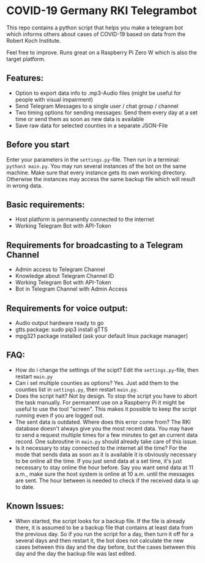# COVID-19 Germany RKI Telegrambot
This repo contains a python script that helps you make a telegram bot which informs others about cases of COVID-19 based on data from the Robert Koch Institute.

Feel free to improve. Runs great on a Raspberry Pi Zero W which is also the target platform.

## Features:
- Option to export data info to .mp3-Audio files (might be useful for people with visual impairment)
- Send Telegram Messages to a single user / chat group / channel
- Two timing options for sending messages: Send them every day at a set time or send them as soon as new data is available
- Save raw data for selected counties in a separate JSON-File

## Before you start
Enter your parameters in the `settings.py`-file. Then run in a terminal: `python3 main.py`. You may run several instances of the bot on the same machine. Make sure that every instance gets its own working directory. Otherwise the instances may access the same backup file which will result in wrong data.

## Basic requirements:
- Host platform is permanently connected to the internet
- Working Telegram Bot with API-Token

## Requirements for broadcasting to a Telegram Channel
- Admin access to Telegram Channel
- Knowledge about Telegram Channel ID
- Working Telegram Bot with API-Token
- Bot in Telegram Channel with Admin Access

## Requirements for voice output:
- Audio output hardware ready to go
- gtts package: sudo pip3 install gTTS
- mpg321 package installed (ask your default linux package manager)

## FAQ:
- How do i change the settings of the scipt?
Edit the `settings.py`-file, then restart `main.py`
- Can i set multiple counties as options?
Yes. Just add them to the counties list in `settings.py`, then restart `main.py`.
- Does the script halt?
Not by design. To stop the script you have to abort the task manually. For permanent use on a Raspberry Pi it might be useful to use the tool "screen". This makes it possible to keep the script running even if you are logged out.
- The sent data is outdated. Where does this error come from?
The RKI database doesn't always give you the most recent data. You may have to send a request multiple times for a few minutes to get an current data record. One subroutine in `main.py` should already take care of this issue.
- Is it necessary to stay connected to the internet all the time?
For the mode that sends data as soon as it is available it is obviously necessary to be online all the time. If you just send data at a set time, it's just necessary to stay online the hour before. Say you want send data at 11 a.m., make sure the host system is online at 10 a.m. until the messages are sent. The hour between is needed to check if the received data is up to date.

## Known Issues:
- When started, the script looks for a backup file. If the file is already there, it is assumed to be a backup file that contains at least data from the previous day. So if you run the script for a day, then turn it off for a several days and then restart it, the bot does not calculate the new cases between this day and the day before, but the cases between this day and the day the backup file was last edited.
